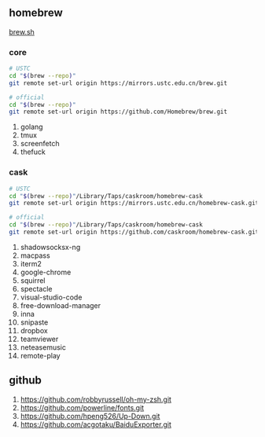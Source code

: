 ## homebrew

[brew.sh](https://brew.sh/)

### core

```sh
# USTC
cd "$(brew --repo)"
git remote set-url origin https://mirrors.ustc.edu.cn/brew.git

# official
cd "$(brew --repo)"
git remote set-url origin https://github.com/Homebrew/brew.git
```

1. golang
1. tmux
1. screenfetch
1. thefuck

### cask

```sh
# USTC
cd "$(brew --repo)"/Library/Taps/caskroom/homebrew-cask
git remote set-url origin https://mirrors.ustc.edu.cn/homebrew-cask.git

# official
cd "$(brew --repo)"/Library/Taps/caskroom/homebrew-cask
git remote set-url origin https://github.com/caskroom/homebrew-cask.git
```

1. shadowsocksx-ng
1. macpass
1. iterm2
1. google-chrome
1. squirrel
1. spectacle
1. visual-studio-code
1. free-download-manager
1. inna
1. snipaste
1. dropbox
1. teamviewer
1. neteasemusic
1. remote-play

## github

1. https://github.com/robbyrussell/oh-my-zsh.git
1. https://github.com/powerline/fonts.git
1. https://github.com/hpeng526/Up-Down.git
1. https://github.com/acgotaku/BaiduExporter.git
